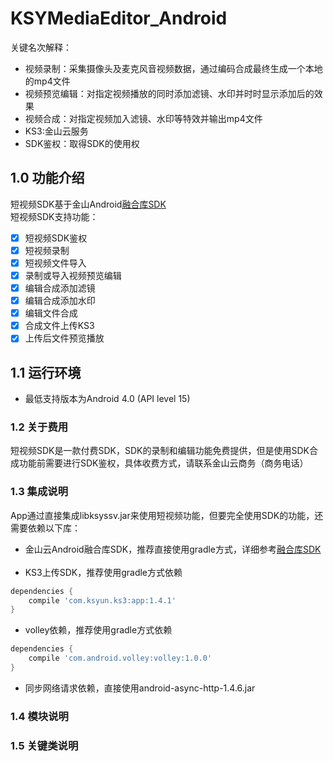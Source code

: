 # KSYMediaEditor_Android
关键名次解释：
- 视频录制：采集摄像头及麦克风音视频数据，通过编码合成最终生成一个本地的mp4文件  
- 视频预览编辑：对指定视频播放的同时添加滤镜、水印并时时显示添加后的效果  
- 视频合成：对指定视频加入滤镜、水印等特效并输出mp4文件
- KS3:金山云服务  
- SDK鉴权：取得SDK的使用权

## 1.0 功能介绍
短视频SDK基于金山Android[融合库SDK](https://github.com/ksvc/KSYLive_Android)    
短视频SDK支持功能：
* [x] 短视频SDK鉴权
* [x] 短视频录制
* [x] 短视频文件导入
* [x] 录制或导入视频预览编辑
* [x] 编辑合成添加滤镜
* [x] 编辑合成添加水印
* [x] 编辑文件合成
* [x] 合成文件上传KS3
* [x] 上传后文件预览播放 

## 1.1 运行环境  
- 最低支持版本为Android 4.0 (API level 15)

### 1.2 关于费用
短视频SDK是一款付费SDK，SDK的录制和编辑功能免费提供，但是使用SDK合成功能前需要进行SDK鉴权，具体收费方式，请联系金山云商务（商务电话）

### 1.3 集成说明 
App通过直接集成libksyssv.jar来使用短视频功能，但要完全使用SDK的功能，还需要依赖以下库：
- 金山云Android融合库SDK，推荐直接使用gradle方式，详细参考[融合库SDK](https://github.com/ksvc/KSYLive_Android)     
- KS3上传SDK，推荐使用gradle方式依赖
``` gradle
dependencies {
    compile 'com.ksyun.ks3:app:1.4.1'
}
```
- volley依赖，推荐使用gradle方式依赖
``` gradle
dependencies {
    compile 'com.android.volley:volley:1.0.0'
}
```
- 同步网络请求依赖，直接使用android-async-http-1.4.6.jar  

### 1.4 模块说明

### 1.5 关键类说明  








